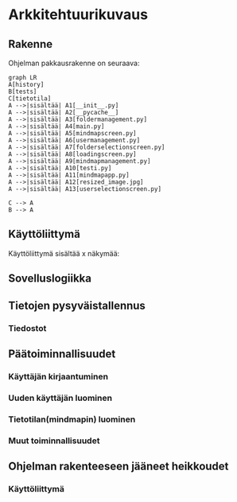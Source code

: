 # Arkkitehtuurikuvaus

## Rakenne

Ohjelman pakkausrakenne on seuraava: 

```mermaid
graph LR
A[history]
B[tests]
C[tietotila]
A -->|sisältää| A1[__init__.py]
A -->|sisältää| A2[__pycache__]
A -->|sisältää| A3[foldermanagement.py]
A -->|sisältää| A4[main.py]
A -->|sisältää| A5[mindmapscreen.py]
A -->|sisältää| A6[usermanagement.py]
A -->|sisältää| A7[folderselectionscreen.py]
A -->|sisältää| A8[loadingscreen.py]
A -->|sisältää| A9[mindmapmanagement.py]
A -->|sisältää| A10[testi.py]
A -->|sisältää| A11[mindmapapp.py]
A -->|sisältää| A12[resized_image.jpg]
A -->|sisältää| A13[userselectionscreen.py]

C --> A
B --> A
```
## Käyttöliittymä

Käyttöliittymä sisältää x näkymää:


## Sovelluslogiikka


## Tietojen pysyväistallennus


### Tiedostot

## Päätoiminnallisuudet

### Käyttäjän kirjaantuminen

### Uuden käyttäjän luominen

### Tietotilan(mindmapin) luominen

### Muut toiminnallisuudet

## Ohjelman rakenteeseen jääneet heikkoudet

### Käyttöliittymä
